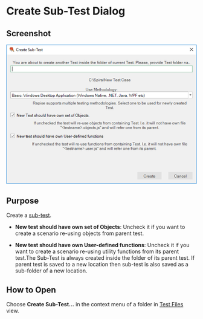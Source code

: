 # Create Sub-Test Dialog

## Screenshot

![create sub test dialog](./img/create_sub_test_dialog1.png)

## Purpose

Create a [sub-test](tests_and_sub_tests.md).

* **New test should have own set of Objects**: Uncheck it if you want to create a scenario re-using objects from parent test.

* **New test should have own User-defined functions**: Uncheck it if you want to create a scenario re-using utility functions from its parent test.The Sub-Test is always created inside the folder of its parent test. If parent test is saved to a new location then sub-test is also saved as a sub-folder of a new location.

## How to Open

Choose **Create Sub-Test...** in the context menu of a folder in [Test Files](test_files_dialog.md) view.
